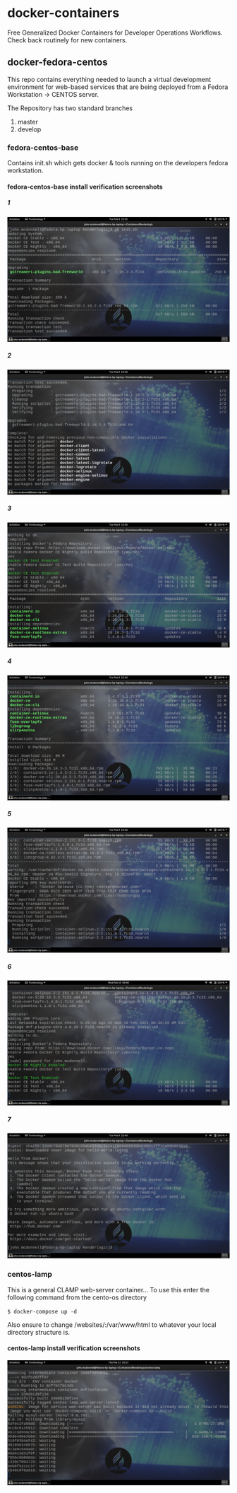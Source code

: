 # docker-containers
Free Generalized Docker Containers for Developer Operations Workflows. Check back routinely for new containers.

## docker-fedora-centos
This repo contains everything needed to launch a virtual development environment for web-based 
services that are being deployed from a Fedora Workstation -> CENTOS server. 

The Repository has two standard branches
1. master 
2. develop

### fedora-centos-base
Contains init.sh which gets docker & tools running on the developers fedora workstation. 

#### fedora-centos-base install verification screenshots

##### 1
![image one](fedora-centos-base/setup_images/1.png)
##### 2
![image two](fedora-centos-base/setup_images/2.png)
##### 3
![image three](fedora-centos-base/setup_images/3.png)
##### 4
![image four](fedora-centos-base/setup_images/4.png)
##### 5
![image five](fedora-centos-base/setup_images/5.png)
##### 6
![image six](fedora-centos-base/setup_images/6.png)
##### 7
![image seven](fedora-centos-base/setup_images/7.png)

### centos-lamp
This is a general CLAMP web-server container... To use this enter the following command
from the cento-os directory

`$ docker-compose up -d`

Also ensure to change /websites/:/var/www/html to whatever your local directory structure is.

#### centos-lamp install verification screenshots

![installing the centos-lamp container](centos-lamp/setup_images/1-installing.png)
